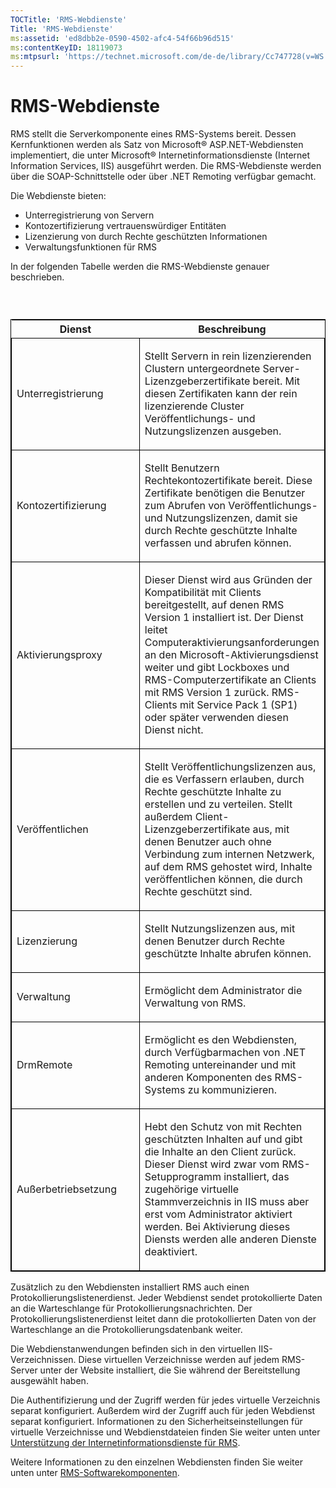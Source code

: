 ```yaml
---
TOCTitle: 'RMS-Webdienste'
Title: 'RMS-Webdienste'
ms:assetid: 'ed8dbb2e-0590-4502-afc4-54f66b96d515'
ms:contentKeyID: 18119073
ms:mtpsurl: 'https://technet.microsoft.com/de-de/library/Cc747728(v=WS.10)'
---
```


RMS-Webdienste
==============

RMS stellt die Serverkomponente eines RMS-Systems bereit. Dessen Kernfunktionen werden als Satz von Microsoft® ASP.NET-Webdiensten implementiert, die unter Microsoft® Internetinformationsdienste (Internet Information Services, IIS) ausgeführt werden. Die RMS-Webdienste werden über die SOAP-Schnittstelle oder über .NET Remoting verfügbar gemacht.

Die Webdienste bieten:

-   Unterregistrierung von Servern
-   Kontozertifizierung vertrauenswürdiger Entitäten
-   Lizenzierung von durch Rechte geschützten Informationen
-   Verwaltungsfunktionen für RMS

In der folgenden Tabelle werden die RMS-Webdienste genauer beschrieben.

###  

<p> </p>
<table style="border:1px solid black;">
<colgroup>
<col width="50%" />
<col width="50%" />
</colgroup>
<thead>
<tr class="header">
<th>Dienst</th>
<th>Beschreibung</th>
</tr>
</thead>
<tbody>
<tr class="odd">
<td style="border:1px solid black;"><p>Unterregistrierung</p></td>
<td style="border:1px solid black;"><p>Stellt Servern in rein lizenzierenden Clustern untergeordnete Server-Lizenzgeberzertifikate bereit. Mit diesen Zertifikaten kann der rein lizenzierende Cluster Veröffentlichungs- und Nutzungslizenzen ausgeben.</p></td>
</tr>  
<tr class="even">
<td style="border:1px solid black;"><p>Kontozertifizierung</p></td>
<td style="border:1px solid black;"><p>Stellt Benutzern Rechtekontozertifikate bereit. Diese Zertifikate benötigen die Benutzer zum Abrufen von Veröffentlichungs- und Nutzungslizenzen, damit sie durch Rechte geschützte Inhalte verfassen und abrufen können.</p></td>
</tr>  
<tr class="odd">
<td style="border:1px solid black;"><p>Aktivierungsproxy</p></td>
<td style="border:1px solid black;"><p>Dieser Dienst wird aus Gründen der Kompatibilität mit Clients bereitgestellt, auf denen RMS Version 1 installiert ist. Der Dienst leitet Computeraktivierungsanforderungen an den Microsoft-Aktivierungsdienst weiter und gibt Lockboxes und RMS-Computerzertifikate an Clients mit RMS Version 1 zurück. RMS-Clients mit Service Pack 1 (SP1) oder später verwenden diesen Dienst nicht.</p></td>
</tr>  
<tr class="even">
<td style="border:1px solid black;"><p>Veröffentlichen</p></td>
<td style="border:1px solid black;"><p>Stellt Veröffentlichungslizenzen aus, die es Verfassern erlauben, durch Rechte geschützte Inhalte zu erstellen und zu verteilen. Stellt außerdem Client-Lizenzgeberzertifikate aus, mit denen Benutzer auch ohne Verbindung zum internen Netzwerk, auf dem RMS gehostet wird, Inhalte veröffentlichen können, die durch Rechte geschützt sind.</p></td>
</tr>  
<tr class="odd">
<td style="border:1px solid black;"><p>Lizenzierung</p></td>
<td style="border:1px solid black;"><p>Stellt Nutzungslizenzen aus, mit denen Benutzer durch Rechte geschützte Inhalte abrufen können.</p></td>
</tr>  
<tr class="even">
<td style="border:1px solid black;"><p>Verwaltung</p></td>
<td style="border:1px solid black;"><p>Ermöglicht dem Administrator die Verwaltung von RMS.</p></td>
</tr>  
<tr class="odd">
<td style="border:1px solid black;"><p>DrmRemote</p></td>
<td style="border:1px solid black;"><p>Ermöglicht es den Webdiensten, durch Verfügbarmachen von .NET Remoting untereinander und mit anderen Komponenten des RMS-Systems zu kommunizieren.</p></td>
</tr>  
<tr class="even">
<td style="border:1px solid black;"><p>Außerbetriebsetzung</p></td>
<td style="border:1px solid black;"><p>Hebt den Schutz von mit Rechten geschützten Inhalten auf und gibt die Inhalte an den Client zurück. Dieser Dienst wird zwar vom RMS-Setupprogramm installiert, das zugehörige virtuelle Stammverzeichnis in IIS muss aber erst vom Administrator aktiviert werden. Bei Aktivierung dieses Diensts werden alle anderen Dienste deaktiviert.</p></td>
</tr>  
</tbody>  
</table>
  
Zusätzlich zu den Webdiensten installiert RMS auch einen Protokollierungslistenerdienst. Jeder Webdienst sendet protokollierte Daten an die Warteschlange für Protokollierungsnachrichten. Der Protokollierungslistenerdienst leitet dann die protokollierten Daten von der Warteschlange an die Protokollierungsdatenbank weiter.
  
Die Webdienstanwendungen befinden sich in den virtuellen IIS-Verzeichnissen. Diese virtuellen Verzeichnisse werden auf jedem RMS-Server unter der Website installiert, die Sie während der Bereitstellung ausgewählt haben.
  
Die Authentifizierung und der Zugriff werden für jedes virtuelle Verzeichnis separat konfiguriert. Außerdem wird der Zugriff auch für jeden Webdienst separat konfiguriert. Informationen zu den Sicherheitseinstellungen für virtuelle Verzeichnisse und Webdienstdateien finden Sie weiter unten unter [Unterstützung der Internetinformationsdienste für RMS](https://technet.microsoft.com/bd4dc69f-1e4e-4e95-9ae2-c925d8a14d4c).
  
Weitere Informationen zu den einzelnen Webdiensten finden Sie weiter unten unter [RMS-Softwarekomponenten](https://technet.microsoft.com/e38a840e-f390-48fd-8354-50108a64f5ca).
